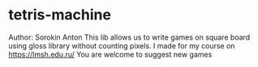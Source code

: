 # tetris-machine

Author: Sorokin Anton
This lib allows us to write games on square board using gloss library without counting pixels.
I made for my course on https://lmsh.edu.ru/
You are welcome to suggest new games
